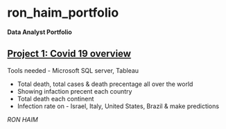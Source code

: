 # ron_haim_portfolio
**Data Analyst Portfolio**

## [Project 1: Covid 19 overview](https://ronhaim.github.io/portfolio/)

Tools needed - Microsoft SQL server, Tableau

* Total death, total cases & death precentage all over the world
* Showing infaction precent each country
* Total death each continent
* Infection rate on - Israel, Italy, United States, Brazil & make predictions 



*RON HAIM*

